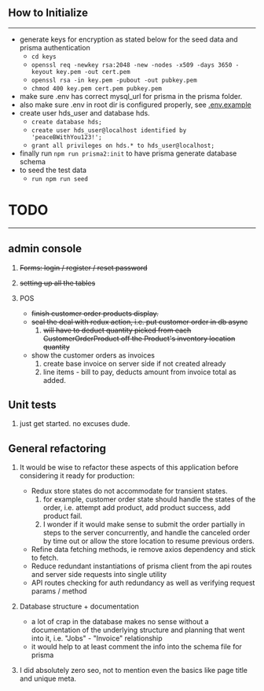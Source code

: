 ## How to Initialize

---

- generate keys for encryption as stated below for the seed data and prisma authentication
  - `cd keys`
  - `openssl req -newkey rsa:2048 -new -nodes -x509 -days 3650 -keyout key.pem -out cert.pem`
  - `openssl rsa -in key.pem -pubout -out pubkey.pem`
  - `chmod 400 key.pem cert.pem pubkey.pem`
- make sure .env has correct mysql_url for prisma in the prisma folder.
- also make sure .env in root dir is configured properly, see [.env.example](./.env.example)
- create user hds_user and database hds.
  - `create database hds;`
  - `create user hds_user@localhost identified by 'peaceBWithYou123!';`
  - `grant all privileges on hds.* to hds_user@localhost;`
- finally run `npm run prisma2:init` to have prisma generate database schema
- to seed the test data
  - `run npm run seed`

# TODO

---

## admin console

1. ~~Forms: login / register / reset password~~

2. ~~setting up all the tables~~

3. POS
   - ~~finish customer order products display.~~
   - ~~seal the deal with redux action, i.e. put customer order in db async~~
     1. ~~will have to deduct quantity picked from each CustomerOrderProduct off the Product's inventory location quantity~~
   - show the customer orders as invoices
     1. create base invoice on server side if not created already
     2. line items - bill to pay, deducts amount from invoice total as added.

## Unit tests

1. just get started. no excuses dude.

## General refactoring

1. It would be wise to refactor these aspects of this application before considering it ready for production:
   - Redux store states do not accommodate for transient states.
     1. for example, customer order state should handle the states of the order, i.e. attempt add product, add product success, add product fail.
     2. I wonder if it would make sense to submit the order partially in steps to the server concurrently, and handle the canceled order by time out or allow the store location to resume previous orders.
   - Refine data fetching methods, ie remove axios dependency and stick to fetch.
   - Reduce redundant instantiations of prisma client from the api routes and server side requests into single utility
   - API routes checking for auth redundancy as well as verifying request params / method

2. Database structure + documentation
   - a lot of crap in the database makes no sense without a documentation of the underlying structure and planning that went into it, i.e. "Jobs" - "Invoice" relationship
   - it would help to at least comment the info into the schema file for prisma
   
3. I did absolutely zero seo, not to mention even the basics like page title and unique meta.